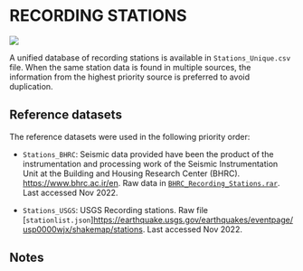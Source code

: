 # RECORDING STATIONS

![](recording_stations.png)

A unified database of recording stations is available in `Stations_Unique.csv` file.
When the same station data is found in multiple sources, the information from the highest priority source is preferred to avoid duplication.


## Reference datasets

The reference datasets were used in the following priority order:

- `Stations_BHRC`: Seismic data provided have been the product of the instrumentation and processing work of the Seismic Instrumentation Unit at the Building and Housing Research Center (BHRC). https://www.bhrc.ac.ir/en. Raw data in [`BHRC_Recording_Stations.rar`](https://www.bhrc.ac.ir/en). Last accessed Nov 2022.

- `Stations_USGS`: USGS Recording stations. Raw file [`stationlist.json`]https://earthquake.usgs.gov/earthquakes/eventpage/usp0000wjx/shakemap/stations. Last accessed Nov 2022.


## Notes